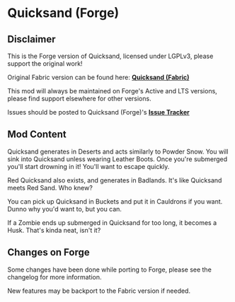 # Quicksand (Forge)

## Disclaimer

This is the Forge version of Quicksand, licensed under LGPLv3, please support the original work!

Original Fabric version can be found here: **[Quicksand (Fabric)](https://github.com/Shnupbups/quicksand)**

This mod will always be maintained on Forge's Active and LTS versions, please find support elsewhere for other versions.

Issues should be posted to Quicksand (Forge)'s **[Issue Tracker](https://github.com/ChannelingMC/quicksand-forge/issues)**

## Mod Content

Quicksand generates in Deserts and acts similarly to Powder Snow. You will sink into Quicksand unless wearing Leather Boots. Once you're submerged you'll start drowning in it! You'll want to escape quickly.

Red Quicksand also exists, and generates in Badlands. It's like Quicksand meets Red Sand. Who knew?

You can pick up Quicksand in Buckets and put it in Cauldrons if you want. Dunno why you'd want to, but you can.

If a Zombie ends up submerged in Quicksand for too long, it becomes a Husk. That's kinda neat, isn't it?

## Changes on Forge

Some changes have been done while porting to Forge, please see the changelog for more information.

New features may be backport to the Fabric version if needed.